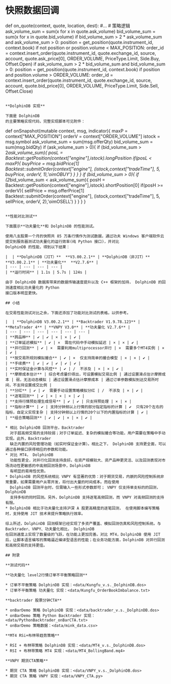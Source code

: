 # 快照数据回调
def on_quote(context, quote, location, dest):
    #...
    # 策略逻辑
    ask_volume_sum = sum(x for x in quote.ask_volume)
    bid_volume_sum = sum(x for x in quote.bid_volume)
    if bid_volume_sum > 2 * ask_volume_sum and ask_volume_sum > 0:
        position = get_position(quote.instrument_id, context.book)
        if not position or position.volume < MAX_POSITION:
            order_id = context.insert_order(quote.instrument_id,
              quote.exchange_id, source, account, quote.ask_price[0], ORDER_VOLUME,
              PriceType.Limit, Side.Buy, Offset.Open)
    if ask_volume_sum > 2 * bid_volume_sum and bid_volume_sum > 0:
        position = get_position(quote.instrument_id, context.book)
        if position and position.volume > ORDER_VOLUME:
            order_id = context.insert_order(quote.instrument_id,
              quote.exchange_id, source, account, quote.bid_price[0], ORDER_VOLUME,
              PriceType.Limit, Side.Sell, Offset.Close)

```

**DolphinDB 实现**

下面是 DolphinDB
的主要策略实现代码，完整实现脚本可见附件：

```
def onSnapshot(mutable context, msg, indicator){
	maxP = context["MAX_POSITION"]
	orderV = context["ORDER_VOLUME"]
	istock = msg.symbol
	ask_volume_sum = sum(msg.offerQty)
	bid_volume_sum = sum(msg.bidQty)
	if (ask_volume_sum > 0){
	    if (bid_volume_sum > 2*ask_volume_sum){
	        posL = Backtest::getPosition(context["engine"],istock).longPosition
	        if(posL < maxP){
	            buyPrice = msg.bidPrice[1]
	            Backtest::submitOrder(context["engine"],
					(istock,context["tradeTime"], 5, buyPrice, orderV, 1),'oimOBUY')
	        }
	    }
	}
	if (bid_volume_sum > 0){
	    if (2*bid_volume_sum < ask_volume_sum){
	        posH = Backtest::getPosition(context["engine"],istock).shortPosition[0]
	        if(posH >= orderV){
	            sellPrice = msg.offerPrice[1]
	            Backtest::submitOrder(context["engine"],
					(istock,context["tradeTime"], 5, sellPrice, orderV, 2),'oimOSELL')
	        }
	    }
	}
}
```

**性能对比测试**

下面展示**功夫量化**和 DolphinDB 的性能测试。

使用八支股票一个月的快照共 85 万条行情作为测试数据，通过功夫 Windows 客户端软件云提交到服务器测试功夫量化的运行效率(纯 Python 接口)，并对比
DolphinDB 的性能，得到以下结果：

|  | **DolphinDB（JIT）**  **V3.00.2.1** | **DolphinDB（非JIT）**  **V3.00.2.1** | **功夫量化**  **V2.7.6** |
| --- | --- | --- | --- |
| **运行时间** | 1.1s | 5.7s | 124s |

由于 DolphinDB 数据库带来的数据传输速度提升以及 C++ 框架的加持， DolphinDB 的回测速度相比功夫量化的 Python
接口版本明显更快。

## 小结

在交易性能测试对比之余，下面还添加了功能对比测试的表格，以供参考。

|  | **DolphinDB V3.00.2.1** | **Backtrader V1.9.78.123** | **MetaTrader 4** | **VNPY V3.0** | **功夫量化 V2.7.6** |
| --- | --- | --- | --- | --- | --- |
| **跨品种** | ✔ | ✔ | × | × | ✔ |
| **订单延迟模拟** | ✔ | ×  需在代码中手动模拟延迟 | × | × | ✔ |
| **并行回测** | ✔ | ×  需要利用multiprocessor并行 | ×  需要多个MT4实例 | × | ✔ |
| **按交易所规则模拟撮合** | ✔ | ×  仅支持简单的撮合模型 | × | × | ✔ |
| **手续费** | ✔ | ✔ | ✔ | ✔ | ✔ |
| **实时保证金计算与风控** | ✔ | /  不涉及 | × | × | ✔ |
| **摩擦成本估计** | 综合考虑量价得出，可设置模拟交易比例 | 通过设置滑点估计摩擦成本 | 弱，无法动态模拟 | 通过设置滑点估计摩擦成本 | 通过订单参数模拟到达交易所时间，不支持设置成交比例 |
| **分红** | ✔ | ✔  需要手动设置策略模拟分红 | /  不涉及 | × | ✔ |
| **逐笔回测** | ✔ | × | × | × | ✔ |
| **支持行情预处理生成信号** | ✔ | ✔ | 只支持预处理 | × | × |
| **指标计算** | ✔ | 支持分钟频以上行情的部分指定指标的计算 | ✔  只有20个左右的指标，自定义实现复杂 | 支持分钟频以上行情的20个以下的内置指标的计算 | ✔ |
| **组合策略回测** | ✔ | ✔ | × | × | ✔ |

* 相比 DolphinDB 回测平台，Backtrader
  对于超高频交易的支持较弱；对于订单延迟、复杂的模拟撮合等功能，用户需要在策略中手动实现。此外，Backtrader
  缺乏内置的风险管理功能（如实时保证金计算）。相比之下， DolphinDB 支持更全面，可以通过各种接口获得相应的参数和功能。
* 对比 MT4， DolphinDB
  功能性更全，对并行化回测支持良好。在资产规模较大、资产品种更灵活、以及回测表现对市场流动性更敏感的中高频回测场景中，DolphinDB
  有明显的易用性优势。
* DolphinDB 的风控系统相比 VNPY 有显著的优势：对于期货交易，内嵌的风险控制系统非常重要，如果需要用户从零开发，将付出大量的时间成本。而在使用
  DolphinDB 回测平台时，仅需输入一些形式参数即可； VNPY 仅支持单支标的的回测，DolphinDB
  支持多标的同时回测。另外，DolphinDB 支持逐笔高频回测，而 VNPY 对高频回测的支持有限。
* DolphinDB 相比于功夫量化支持沪深 A 股更高精度的逐笔回测， 在使用脚本编写策略时，支持使用 JIT 技术来提升策略执行效率。

综上所述，DolphinDB 回测框架已经实现了多资产覆盖、模拟回测仿真和风险控制系统。与 Backtrader、VNPY、功夫量化相比， DolphinDB
在回测速度上实现了数量级的飞跃，在功能上更加完善。对比 MT4，DolphinDB 使用 JIT
后，让脚本语言编写的策略逼近编译型语言的性能；在业务功能方面，DolphinDB 对并行回测和高频交易的支持更佳。

## 附录

**测试代码**

**功夫量化 level2行情订单不平衡策略回测**

* 订单不平衡策略 DolphinDB 实现：<data/Kungfu_v.s._DolphinDB.dos>
* 订单不平衡策略 功夫量化 实现：<data/Kungfu_OrderBookImbalance.txt>

**backtrader 股票分钟CTA**

* onBarDemo 策略 DolphinDB 实现：<data/backtrader_v.s._DolphinDB.dos>
* onBarDemo 策略 Python Backtrader 实现：<data/PythonBacktrader_onBarCTA.txt>
* onBarDemo 策略数据：<data/mink_data.csv>

**MT4 RSi+布林带趋势策略**

* RSI + 布林带策略 DolphinDB 实现：<data/MT4_v.s._DolphinDB.dos>
* RSI + 布林带策略 MT4 实现：<data/MT4_BollingBand.mq4>

**VNPY 期货CTA策略**

* 期货 CTA 策略 DolphinDB 实现：<data/VNPY_v.s._DolphinDB.dos>
* 期货 CTA 策略 VNPY 实现：<data/VNPY_CTA.py>

